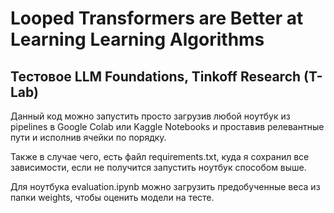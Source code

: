 # Looped Transformers are Better at Learning Learning Algorithms
## Тестовое LLM Foundations, Tinkoff Research (T-Lab)
Данный код можно запустить просто загрузив любой ноутбук из pipelines в Google Colab или Kaggle Notebooks и проставив релевантные пути и исполнив ячейки по порядку. 

Также в случае чего, есть файл requirements.txt, куда я сохранил все зависимости, если не получится запустить ноутбук способом выше. 

Для ноутбука evaluation.ipynb можно загрузить предобученные веса из папки weights, чтобы оценить модели на тесте.

